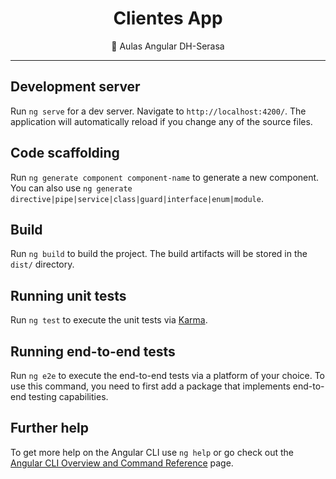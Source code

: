 <p align="center">  </![react-logo-angularjs-javascript-aspnet-mvc-web-application-software-framework-ionic-nodejs-png-clipart](https://user-images.githubusercontent.com/102123328/182289049-72562e8e-e038-4df8-96de-27b3ec6115cd.jpg)
p>

<h1 align="center"> Clientes App </h1>
<p align="center">🚀  Aulas Angular DH-Serasa </p>

<hr>




## Development server

Run `ng serve` for a dev server. Navigate to `http://localhost:4200/`. The application will automatically reload if you change any of the source files.

## Code scaffolding

Run `ng generate component component-name` to generate a new component. You can also use `ng generate directive|pipe|service|class|guard|interface|enum|module`.

## Build

Run `ng build` to build the project. The build artifacts will be stored in the `dist/` directory.

## Running unit tests

Run `ng test` to execute the unit tests via [Karma](https://karma-runner.github.io).

## Running end-to-end tests

Run `ng e2e` to execute the end-to-end tests via a platform of your choice. To use this command, you need to first add a package that implements end-to-end testing capabilities.

## Further help

To get more help on the Angular CLI use `ng help` or go check out the [Angular CLI Overview and Command Reference](https://angular.io/cli) page.
